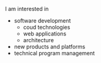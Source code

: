 I am interested in 
* software development
  - coud technologies
  - web applications
  - architecture
* new products and platforms
* technical program management
